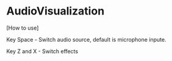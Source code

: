 # AudioVisualization

[How to use]

Key Space  - Switch audio source, default is microphone inpute.

Key Z and X - Switch effects
